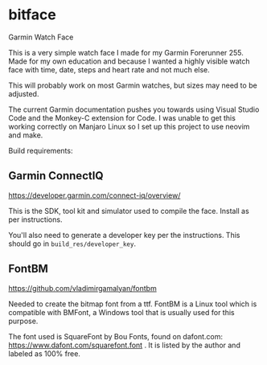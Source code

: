 # bitface
Garmin Watch Face

This is a very simple watch face I made for my Garmin Forerunner 255. Made for my own education and because I wanted a highly visible watch face with time, date, steps and heart rate and not much else.

This will probably work on most Garmin watches, but sizes may need to be adjusted.

The current Garmin documentation pushes you towards using Visual Studio Code and the Monkey-C extension for Code. I was unable to get this working correctly on Manjaro Linux so I set up this project to use neovim and make.

Build requirements:

## Garmin ConnectIQ

https://developer.garmin.com/connect-iq/overview/

This is the SDK, tool kit and simulator used to compile the face. Install as per instructions.

You'll also need to generate a developer key per the instructions. This should go in `build_res/developer_key`.

## FontBM

https://github.com/vladimirgamalyan/fontbm

Needed to create the bitmap font from a ttf. FontBM is a Linux tool which is compatible with BMFont, a Windows tool that is usually used for this purpose.

The font used is SquareFont by Bou Fonts, found on dafont.com:  https://www.dafont.com/squarefont.font . It is listed by the author and labeled as 100% free.
